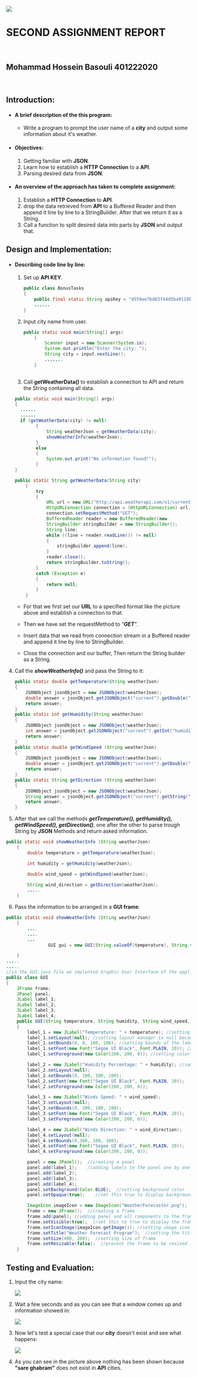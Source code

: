 ![](https://s2.uupload.ir/files/image-20230225235244334_femz.png)

# 					  					  					  SECOND ASSIGNMENT REPORT

​						

## 												 						  						  Mohammad Hossein Basouli     401222020



​									



















## **Introduction:**

- #### **A brief description of the this program:**
  
  - Write a program to prompt the user name of a **city** and output some information about it's weather.
- #### **Objectives:**
  
  1. Getting familiar with **JSON**.
  2. Learn how to establish a **HTTP Connection** to a **API**.
  3. Parsing desired data from **JSON**.
- #### **An overview of the approach has taken to complete assignment:**
  
  1. Establish a **HTTP Connection** to **API**.
  2. drop the data retrieved from **API** to a Buffered Reader and then append it line by line to a StringBuilder. After that we return it as a String.
  3. Call a function to split desired data into parts by **JSON** and output that.



## **Design and Implementation:**

- #### **Describing code line by line:**

  1. Set up **API KEY**.

     ```java
     public class BonusTasks
     {
         public final static String apiKey = "4559ae7bd83f44d5ba911803232502";
         ......
     }
     ```

     

    2. Input city name from user.

       

       ```java
       public static void main(String[] args)
           {
               Scanner input = new Scanner(System.in);
               System.out.println("Enter the city: ");
               String city = input.nextLine();
               .......
           }
          
       ```
  
  
  
  
  
  3. Call **getWeatherData()** to establish a connection to API and return the String containing all data.
  
  
  
  ```java
  public static void main(String[] args)
  {
  	......
  	......
  	if (getWeatherData(city) != null)
          {
              String weatherJson = getWeatherData(city);
              showWeatherInfo(weatherJson);
          }
          else
          {
              System.out.print("No information found!");
          }
  }
  
  public static String getWeatherData(String city)
      {
          try
          {
              URL url = new URL("http://api.weatherapi.com/v1/current.json?key=" + apiKey + "&q=" + city);
              HttpURLConnection connection = (HttpURLConnection) url.openConnection();
              connection.setRequestMethod("GET");
              BufferedReader reader = new BufferedReader(new 					InputStreamReader(connection.getInputStream()));
              StringBuilder stringBuilder = new StringBuilder();
              String line;
              while ((line = reader.readLine()) != null)
              {
                  stringBuilder.append(line);
              }
              reader.close();
              return stringBuilder.toString();
          }
          catch (Exception e)
          {
              return null;
          }
      }
  ```
  
  
  
  
  
  - For that we first set our **URL** to a specified format like the picture above and establish a connection to that.
  
  - Then  we have set the requestMethod to *"**GET**"*.
  
  - Insert data that we read from connection stream in a Buffered reader and append it line by line to StringBuilder.
  
  - Close the connection and our buffer, Then return the String builder as a String.
  
    

4. Call the ***showWeatherInfo()*** and pass the String to it:

   

   ```java
   public static double getTemperature(String weatherJson)
   {
       JSONObject jsonObject = new JSONObject(weatherJson);
       double answer = jsonObject.getJSONObject("current").getDouble("temp_c");
       return answer;
   }
   public static int getHumidity(String weatherJson)
   {
       JSONObject jsonObject = new JSONObject(weatherJson);
       int answer = jsonObject.getJSONObject("current").getInt("humidity");
       return answer;
   }
   public static double getWindSpeed (String weatherJson)
   {
       JSONObject jsonObject = new JSONObject(weatherJson);
       double answer = jsonObject.getJSONObject("current").getDouble("wind_kph");
       return answer;
   }
   public static String getDirection (String weatherJson)
   {
       JSONObject jsonObject = new JSONObject(weatherJson);
       String answer = jsonObject.getJSONObject("current").getString("wind_dir");
       return answer;
   }
   ```





5. After that we call the methods ***getTemperature(), getHumidity(), getWindSpeed(), getDirection()***,  one after the other to parse trough String by **JSON** Methods and return asked information. 



```java
public static void showWeatherInfo (String weatherJson)
    {
        double temperature = getTemperature(weatherJson);

        int humidity = getHumidity(weatherJson);

        double wind_speed = getWindSpeed(weatherJson);

        String wind_direction = getDirection(weatherJson);
        .....
    }
```



6. Pass the information to be arranged in a **GUI frame**:

```java
public static void showWeatherInfo (String weatherJson)
    {
        ....
        ....
        ...
                GUI gui = new GUI(String.valueOf(temperature), String.valueOf(humidity), String.valueOf(wind_speed), wind_direction);

    }
.....
.....
//in the GUI.java file we implented Graphic User Interface of the application
public class GUI
{
    JFrame frame;
    JPanel panel;
    JLabel label_1;
    JLabel label_2;
    JLabel label_3;
    JLabel label_4;
    public GUI(String temperature, String humidity, String wind_speed, String wind_direction)
    {
        label_1 = new JLabel("Temperature: " + temperature); //setting text of the label
        label_1.setLayout(null); //setting layout manager to null because we want to set positions manually
        label_1.setBounds(0, 0, 100, 100); //setting bounds of the label
        label_1.setFont(new Font("Segoe UI Black", Font.PLAIN, 20)); //setting style of the text
        label_1.setForeground(new Color(200, 200, 0)); //setting color of the text

        label_2 = new JLabel("Humidity Percentage: " + humidity); //same as above
        label_2.setLayout(null);                                                
        label_2.setBounds(0, 100, 100, 100);                  
        label_2.setFont(new Font("Segoe UI Black", Font.PLAIN, 20)); 
        label_2.setForeground(new Color(200, 200, 0));                 

        label_3 = new JLabel("Winds Speed: " + wind_speed);
        label_3.setLayout(null);
        label_3.setBounds(0, 200, 100, 100);
        label_3.setFont(new Font("Segoe UI Black", Font.PLAIN, 20));
        label_3.setForeground(new Color(200, 200, 0));

        label_4 = new JLabel("Winds Direction: " + wind_direction);
        label_4.setLayout(null);
        label_4.setBounds(0,300, 100, 100);
        label_4.setFont(new Font("Segoe UI Black", Font.PLAIN, 20));
        label_4.setForeground(new Color(200, 200, 0));

        panel = new JPanel();  //creating a panel
        panel.add(label_1);    //adding labels to the panel one by one
        panel.add(label_2);
        panel.add(label_3);
        panel.add(label_4);
        panel.setBackground(Color.BLUE);  //setting background color
        panel.setOpaque(true);    //set this true to display background color

        ImageIcon imageIcon = new ImageIcon("WeatherForecaster.png");   //creating frame icon
        frame = new JFrame();  //creating a frame
        frame.add(panel); //adding panel and all components to the frame
        frame.setVisible(true);  //set this to true to display the frame
        frame.setIconImage(imageIcon.getImage()); //setting image icon
        frame.setTitle("Weather Forecast Program");  //setting the title text
        frame.setSize(400, 200);  //setting size of frame
        frame.setResizable(false);  //prevent the frame to be resized
    }
```

## **Testing and Evaluation:**

1. Input the city name:

   

   ![](https://s2.uupload.ir/files/image-20230227040832729_mgy6.png)

2. Wait a few seconds and as you can see that a window comes up and information showed in:

   ![](https://s2.uupload.ir/files/image-20230301214457442_o3gg.png)

3. Now let's test a special case that our **city** doesn't exist and see what happens:

   ![](https://s2.uupload.ir/files/image-20230227041212738_ubcz.png)		

4. As you can see in the picture above nothing has been shown because **"sare ghabram"** does not exist in **API** cities.